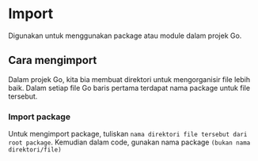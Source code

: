 # Import

Digunakan untuk menggunakan package atau module dalam projek Go.

## Cara mengimport

Dalam projek Go, kita bia membuat direktori untuk mengorganisir file lebih baik. Dalam setiap file Go baris pertama terdapat nama package untuk file tersebut.

### Import package

Untuk mengimport package, tuliskan `nama direktori file tersebut dari root package`. Kemudian dalam code, gunakan nama package `(bukan nama direktori/file)`
